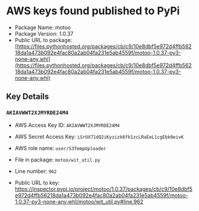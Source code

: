 # AWS keys found published to PyPi

* Package Name: motoo
* Package Version: 1.0.37
* Public URL to package: [https://files.pythonhosted.org/packages/cb/c9/10e8dbf5e972d4ffb56218da1a473b092e4fac80a2ab04fa231e5ab4559f/motoo-1.0.37-py3-none-any.whl](https://files.pythonhosted.org/packages/cb/c9/10e8dbf5e972d4ffb56218da1a473b092e4fac80a2ab04fa231e5ab4559f/motoo-1.0.37-py3-none-any.whl)

## Key Details

### `AKIAVWWT2XJMYRDE24M4`

* AWS Access Key ID: `AKIAVWWT2XJMYRDE24M4`
* AWS Secret Access Key: `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` 
* AWS role name: `user/S3TempUploader`
* File in package: `motoo/wit_util.py`
* Line number: `962`

* Public URL to key: https://inspector.pypi.io/project/motoo/1.0.37/packages/cb/c9/10e8dbf5e972d4ffb56218da1a473b092e4fac80a2ab04fa231e5ab4559f/motoo-1.0.37-py3-none-any.whl/motoo/wit_util.py#line.962


